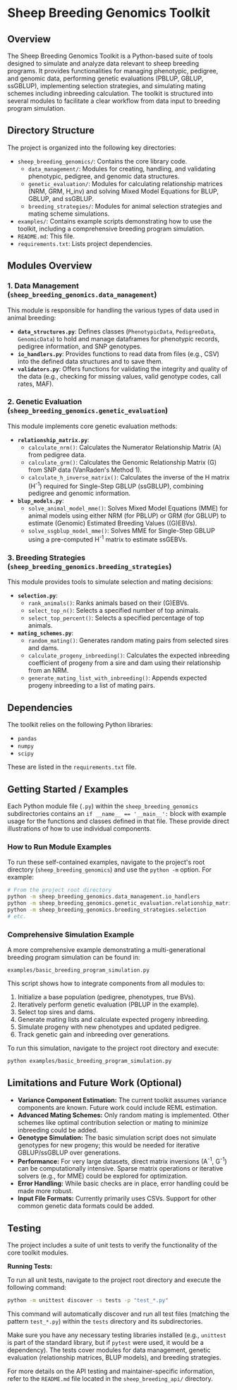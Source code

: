 # Sheep Breeding Genomics Toolkit

## Overview

The Sheep Breeding Genomics Toolkit is a Python-based suite of tools designed to simulate and analyze data relevant to sheep breeding programs. It provides functionalities for managing phenotypic, pedigree, and genomic data, performing genetic evaluations (PBLUP, GBLUP, ssGBLUP), implementing selection strategies, and simulating mating schemes including inbreeding calculation. The toolkit is structured into several modules to facilitate a clear workflow from data input to breeding program simulation.

## Directory Structure

The project is organized into the following key directories:

-   `sheep_breeding_genomics/`: Contains the core library code.
    -   `data_management/`: Modules for creating, handling, and validating phenotypic, pedigree, and genomic data structures.
    -   `genetic_evaluation/`: Modules for calculating relationship matrices (NRM, GRM, H_inv) and solving Mixed Model Equations for BLUP, GBLUP, and ssGBLUP.
    -   `breeding_strategies/`: Modules for animal selection strategies and mating scheme simulations.
-   `examples/`: Contains example scripts demonstrating how to use the toolkit, including a comprehensive breeding program simulation.
-   `README.md`: This file.
-   `requirements.txt`: Lists project dependencies.

## Modules Overview

### 1. Data Management (`sheep_breeding_genomics.data_management`)

This module is responsible for handling the various types of data used in animal breeding:

-   **`data_structures.py`**: Defines classes (`PhenotypicData`, `PedigreeData`, `GenomicData`) to hold and manage dataframes for phenotypic records, pedigree information, and SNP genotypes.
-   **`io_handlers.py`**: Provides functions to read data from files (e.g., CSV) into the defined data structures and to save them.
-   **`validators.py`**: Offers functions for validating the integrity and quality of the data (e.g., checking for missing values, valid genotype codes, call rates, MAF).

### 2. Genetic Evaluation (`sheep_breeding_genomics.genetic_evaluation`)

This module implements core genetic evaluation methods:

-   **`relationship_matrix.py`**:
    -   `calculate_nrm()`: Calculates the Numerator Relationship Matrix (A) from pedigree data.
    -   `calculate_grm()`: Calculates the Genomic Relationship Matrix (G) from SNP data (VanRaden's Method 1).
    -   `calculate_h_inverse_matrix()`: Calculates the inverse of the H matrix (H<sup>-1</sup>) required for Single-Step GBLUP (ssGBLUP), combining pedigree and genomic information.
-   **`blup_models.py`**:
    -   `solve_animal_model_mme()`: Solves Mixed Model Equations (MME) for animal models using either NRM (for PBLUP) or GRM (for GBLUP) to estimate (Genomic) Estimated Breeding Values ((G)EBVs).
    -   `solve_ssgblup_model_mme()`: Solves MME for Single-Step GBLUP using a pre-computed H<sup>-1</sup> matrix to estimate ssGEBVs.

### 3. Breeding Strategies (`sheep_breeding_genomics.breeding_strategies`)

This module provides tools to simulate selection and mating decisions:

-   **`selection.py`**:
    -   `rank_animals()`: Ranks animals based on their (G)EBVs.
    -   `select_top_n()`: Selects a specified number of top animals.
    -   `select_top_percent()`: Selects a specified percentage of top animals.
-   **`mating_schemes.py`**:
    -   `random_mating()`: Generates random mating pairs from selected sires and dams.
    -   `calculate_progeny_inbreeding()`: Calculates the expected inbreeding coefficient of progeny from a sire and dam using their relationship from an NRM.
    -   `generate_mating_list_with_inbreeding()`: Appends expected progeny inbreeding to a list of mating pairs.

## Dependencies

The toolkit relies on the following Python libraries:

-   `pandas`
-   `numpy`
-   `scipy`

These are listed in the `requirements.txt` file.

## Getting Started / Examples

Each Python module file (`.py`) within the `sheep_breeding_genomics` subdirectories contains an `if __name__ == '__main__':` block with example usage for the functions and classes defined in that file. These provide direct illustrations of how to use individual components.

### How to Run Module Examples

To run these self-contained examples, navigate to the project's root directory (`sheep_breeding_genomics`) and use the `python -m` option. For example:

```bash
# From the project root directory
python -m sheep_breeding_genomics.data_management.io_handlers
python -m sheep_breeding_genomics.genetic_evaluation.relationship_matrix
python -m sheep_breeding_genomics.breeding_strategies.selection
# etc.
```

### Comprehensive Simulation Example

A more comprehensive example demonstrating a multi-generational breeding program simulation can be found in:

`examples/basic_breeding_program_simulation.py`

This script shows how to integrate components from all modules to:
1.  Initialize a base population (pedigree, phenotypes, true BVs).
2.  Iteratively perform genetic evaluation (PBLUP in the example).
3.  Select top sires and dams.
4.  Generate mating lists and calculate expected progeny inbreeding.
5.  Simulate progeny with new phenotypes and updated pedigree.
6.  Track genetic gain and inbreeding over generations.

To run this simulation, navigate to the project root directory and execute:

```bash
python examples/basic_breeding_program_simulation.py
```

## Limitations and Future Work (Optional)

-   **Variance Component Estimation:** The current toolkit assumes variance components are known. Future work could include REML estimation.
-   **Advanced Mating Schemes:** Only random mating is implemented. Other schemes like optimal contribution selection or mating to minimize inbreeding could be added.
-   **Genotype Simulation:** The basic simulation script does not simulate genotypes for new progeny; this would be needed for iterative GBLUP/ssGBLUP over generations.
-   **Performance:** For very large datasets, direct matrix inversions (A<sup>-1</sup>, G<sup>-1</sup>) can be computationally intensive. Sparse matrix operations or iterative solvers (e.g., for MME) could be explored for optimization.
-   **Error Handling:** While basic checks are in place, error handling could be made more robust.
-   **Input File Formats:** Currently primarily uses CSVs. Support for other common genetic data formats could be added.

## Testing

The project includes a suite of unit tests to verify the functionality of the core toolkit modules.

**Running Tests:**

To run all unit tests, navigate to the project root directory and execute the following command:

```bash
python -m unittest discover -s tests -p "test_*.py"
```

This command will automatically discover and run all test files (matching the pattern `test_*.py`) within the `tests` directory and its subdirectories.

Make sure you have any necessary testing libraries installed (e.g., `unittest` is part of the standard library, but if `pytest` were used, it would be a dependency).
The tests cover modules for data management, genetic evaluation (relationship matrices, BLUP models), and breeding strategies.

For more details on the API testing and maintainer-specific information, refer to the `README.md` file located in the `sheep_breeding_api/` directory.
```
